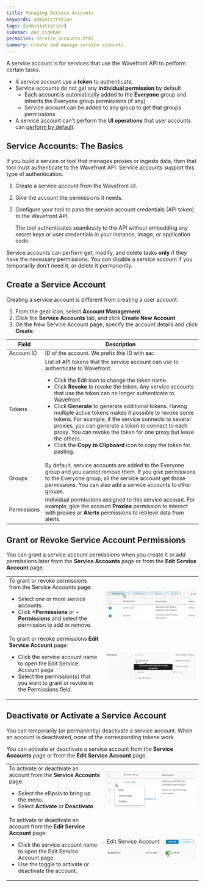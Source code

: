 ```yaml
---
title: Managing Service Accounts
keywords: administration
tags: [administration]
sidebar: doc_sidebar
permalink: service_accounts.html
summary: Create and manage service accounts.
---
```


A service account is for services that use the Wavefront API to perform certain tasks.
* A service account use a **token** to authenticate.
* Service accounts do not get any **individual permission** by default
  - Each account is automatically added to the **Everyone**  group and inherits the Everyone group permissions (if any)
  - Service account can be added to any group to get that groups permissions.
* A service account can't perform the **UI operations** that user accounts can [perform by default](users_groups.html#what-can-a-new-user-do).

## Service Accounts: The Basics

If you build a service or tool that manages proxies or ingests data, then that tool must authenticate to the Wavefront API. Service accounts support this type of authentication.
1. Create a service account from the Wavefront UI.
2. Give the account the permissions it needs.
2. Configure your tool to pass the service account credentials (API token) to the Wavefront API.

   The tool authenticates seamlessly to the API without embedding any secret keys or user credentials in your instance, image, or application code.

Service accounts can perform get, modify, and delete tasks **only** if they have the necessary permissions. You can disable a service account if you temporarily don't need it, or delete it permanently.

## Create a Service Account

Creating a service account is different from creating a user account.

1. From the gear icon, select **Account Management**.
2. Click the **Service Accounts** tab, and click **Create New Account**
3. On the New Service Account page, specify the account details and click **Create**.

<table style="width: 100%;">
<tbody>
<thead>
<tr><th width="15%">Field</th><th width="85%">Description</th></tr>
</thead>
<tr>
<td>
Account ID</td>
<td>ID of the account. We prefix this ID with <strong>sa::</strong></td>
</tr>
<tr>
<td>
Tokens</td>
<td>List of API tokens that the service account can use to authenticate to Wavefront.
<ul><li>Click the Edit icon to change the token name. </li>
<li>Click <strong>Revoke</strong> to revoke the token. Any service accounts that use the token can no longer authenticate to Wavefront. </li>
<li>Click <strong>Generate</strong> to generate additional tokens. Having multiple active tokens makes it possible to revoke some tokens. For example, if the service connects to several proxies, you can generate a token to connect to each proxy. You can revoke the token for one proxy but leave the others. </li>
<li>Click the <strong>Copy to Clipboard</strong> icon to copy the token for pasting.</li>
</ul></td>
</tr>
<tr>
<td>
Groups</td>
<td>By default, service accounts are added to the Everyone group and you cannot remove them. If you give permissions to the Everyone group, all the service account get those permissions. You can also add a service accounts to other groups. </td></tr>
<tr>
<td>
Permissions</td>
<td>Individual permissions assigned to this service account. For example, give the account <strong>Proxies</strong> permission to interact with proxies or <strong>Alerts</strong> permissions to retrieve data from alerts. </td>
</tr>
</tbody>
</table>


## Grant or Revoke Service Account Permissions

You can grant a service account permissions when you create it or add permissions later from the **Service Accounts** page or from the **Edit Service Account** page.

<table style="width: 100%;">
<tbody>
<tr>
<td width="50%">
To grant or revoke permissions from the Service Accounts page:
<ul><li>Select one or more service accounts. </li>
<li>Click <strong>+Permissions</strong> or <strong>-Permissions</strong> and select the permission to add or remove.</li>
</ul></td>
<td width="50%"><img src="/images/sa_add_permission_global.png" alt="globally add or remove service account permissions"/></td>
</tr>
<tr>
<td width="50%">
To grant or revoke permissions <strong>Edit Service Account</strong> page:
<ul><li>Click the service account name to open the Edit Service Account page. </li>
<li>Select the permission(s) that you want to grant or revoke in the Permissions field.</li>
</ul></td>
<td width="50%"><img src="/images/sa_add_permission_single.png" alt="add or remove service account permissions"/></td>
</tr>

</tbody>
</table>


## Deactivate or Activate a Service Account

You can temporarily (or permanently) deactivate a service account. When an account is deactivated, none of the corresponding tokens work. 

You can activate or deactivate a service account from the **Service Accounts** page or from the **Edit Service Account** page.

<table style="width: 100%;">
<tbody>
<tr>
<td width="50%">
To activate or deactivate an account from the <strong>Service Accounts</strong> page:
<ul><li>Select the ellipsis to bring up the menu. </li>
<li>Select <strong>Activate</strong> or <strong>Deactivate</strong>.</li>
</ul></td>
<td width="50%"><img src="/images/sa_deactivate_multi.png" alt="deactivate or activate a service account"/></td>
</tr>
<tr>
<td width="50%">
To activate or deactivate an account from the <strong>Edit Service Account</strong> page:
<ul><li>Click the service account name to open the Edit Service Account page. </li>
<li>Use the toggle to activate or deactivate the account.</li>
</ul></td>
<td width="50%"><img src="/images/sa_deactivate.png" alt="deactivate or activate a service account"/></td>
</tr>
</tbody>
</table>
